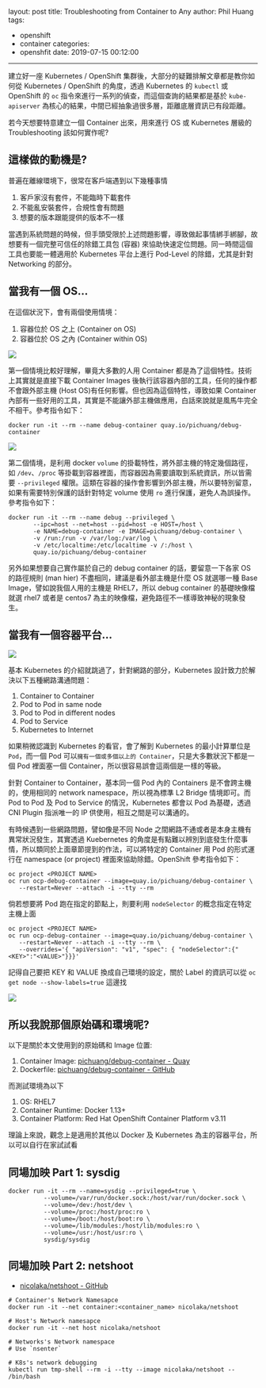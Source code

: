 layout: post
title: Troubleshooting from Container to Any
author: Phil Huang
tags:
  - openshift
  - container
categories:
  - openshfit
date: 2019-07-15 00:12:00
---
建立好一座 Kubernetes / OpenShift 集群後，大部分的疑難排解文章都是教你如何從 Kubernetes / OpenShift 的角度，透過 Kubernetes 的 `kubectl` 或 OpenShift 的 `oc` 指令來進行一系列的偵查，而這個查詢的結果都是基於 `kube-apiserver` 為核心的結果，中間已經抽象過很多層，距離底層資訊已有段距離。

若今天想要特意建立一個 Container 出來，用來進行 OS 或 Kubernetes 層級的 Troubleshooting 該如何實作呢?

<!--more-->

## 這樣做的動機是?

普遍在離線環境下，很常在客戶端遇到以下幾種事情

1. 客戶家沒有套件，不能臨時下載套件
2. 不能亂安裝套件，合規性會有問題
3. 想要的版本跟能提供的版本不一樣

當遇到系統問題的時候，但手頭受限於上述問題影響，導致做起事情綁手綁腳，故想要有一個完整可信任的除錯工具包 (容器) 來協助快速定位問題。同一時間這個工具也要能一體適用於 Kubernetes 平台上進行 Pod-Level 的除錯，尤其是針對 Networking 的部分。


## 當我有一個 OS...

在這個狀況下，會有兩個使用情境：

1. 容器位於 OS 之上 (Container on OS)
2. 容器位於 OS 之內 (Container within OS)

![](/images/container-on-os.png)

第一個情境比較好理解，畢竟大多數的人用 Container 都是為了這個特性。技術上其實就是直接下載 Container Images 後執行該容器內部的工具，任何的操作都不會跟外部主機 (Host OS)有任何影響。但也因為這個特性，導致如果 Container 內部有一些好用的工具，其實是不能讓外部主機做應用，白話來說就是風馬牛完全不相干。參考指令如下：

```
docker run -it --rm --name debug-container quay.io/pichuang/debug-container
```

![](/images/container-within-os.png)

第二個情境，是利用 docker `volume` 的掛載特性，將外部主機的特定幾個路徑，如 `/dev`、`/proc` 等掛載到容器裡面，而容器因為需要讀取到系統資訊，所以皆需要 `--privileged` 權限。這類在容器的操作會影響到外部主機，所以要特別留意，如果有需要特別保護的話針對特定 volume 使用 `ro` 進行保護，避免人為誤操作。參考指令如下：

```
docker run -it --rm --name debug --privileged \
       --ipc=host --net=host --pid=host -e HOST=/host \
       -e NAME=debug-container -e IMAGE=pichuang/debug-container \
       -v /run:/run -v /var/log:/var/log \
       -v /etc/localtime:/etc/localtime -v /:/host \
       quay.io/pichuang/debug-container
```

另外如果想要自己實作屬於自己的 debug container 的話，要留意一下各家 OS 的路徑規則 (man hier) 不盡相同，建議是看外部主機是什麼 OS 就選哪一種 Base Image，譬如說我個人用的主機是 RHEL7，所以 debug container 的基礎映像檔就選 rhel7 或者是 centos7 為主的映像檔，避免路徑不一樣導致神秘的現象發生。

## 當我有一個容器平台...

![](/images/k8s-networking.png)

基本 Kubernetes 的介紹就跳過了，針對網路的部分，Kubernetes 設計致力於解決以下五種網路溝通問題：

1. Container to Container
2. Pod to Pod in same node
3. Pod to Pod in different nodes
4. Pod to Service
5. Kubernetes to Internet

如果稍微認識到 Kubernetes 的看官，會了解到 Kubernetes 的最小計算單位是 `Pod`，而一個 Pod 可以`擁有一個或多個以上的 Container`，只是大多數狀況下都是一個 Pod 裡面塞一個 Container，所以很容易誤會這兩個是一樣的等級。

針對 Container to Container，基本同一個 Pod 內的 Containers 是不會跨主機的，使用相同的 network namespace，所以視為標準 L2 Bridge 情境即可。而 Pod to Pod 及 Pod to Service 的情況，Kubernetes 都會以 Pod 為基礎，透過 CNI Plugin 指派唯一的 IP 供使用，相互之間是可以溝通的。

有時候遇到一些網路問題，譬如像是不同 Node 之間網路不通或者是本身主機有異常狀況發生，其實透過 Kuebernetes 的角度是有點難以辨別到底發生什麼事情，所以類同於上面章節提到的作法，可以將特定的 Container 用 Pod 的形式運行在 namespace (or project) 裡面來協助除錯。OpenShift 參考指令如下：

```
oc project <PROJECT NAME>
oc run ocp-debug-container --image=quay.io/pichuang/debug-container \
   --restart=Never --attach -i --tty --rm
```

倘若想要將 Pod 跑在指定的節點上，則要利用 `nodeSelector` 的概念指定在特定主機上面

```
oc project <PROJECT NAME>
oc run ocp-debug-container --image=quay.io/pichuang/debug-container \
   --restart=Never --attach -i --tty --rm \
   --overrides='{ "apiVersion": "v1", "spec": { "nodeSelector":{"<KEY>":"<VALUE>"}}}'
```

記得自己要把 KEY 和 VALUE 換成自己環境的設定，關於 Label 的資訊可以從 `oc get node --show-labels=true` 這邊找

![](/images/run-on-openshift.png)

## 所以我說那個原始碼和環境呢?

以下是關於本文使用到的原始碼和 Image 位置: 
1. Container Image: [pichuang/debug-container - Quay](https://quay.io/repository/pichuang/debug-container?tab=info)
2. Dockerfile: [pichuang/debug-container - GitHub](https://github.com/pichuang/debug-container)

而測試環境為以下

1. OS: RHEL7
2. Container Runtime: Docker 1.13+
3. Container Platform: Red Hat OpenShift Container Platform v3.11

理論上來說，觀念上是適用於其他以 Docker 及 Kubernetes 為主的容器平台，所以可以自行在家試試看

## 同場加映 Part 1: sysdig

```
docker run -it --rm --name=sysdig --privileged=true \
          --volume=/var/run/docker.sock:/host/var/run/docker.sock \
          --volume=/dev:/host/dev \
          --volume=/proc:/host/proc:ro \
          --volume=/boot:/host/boot:ro \
          --volume=/lib/modules:/host/lib/modules:ro \
          --volume=/usr:/host/usr:ro \
          sysdig/sysdig
```

## 同場加映 Part 2: netshoot
- [nicolaka/netshoot - GitHub](https://github.com/nicolaka/netshoot)
```
# Container's Network Namesapce
docker run -it --net container:<container_name> nicolaka/netshoot

# Host's Network namesapce
docker run -it --net host nicolaka/netshoot

# Networks's Network namespace
# Use `nsenter`

# K8s's network debugging
kubectl run tmp-shell --rm -i --tty --image nicolaka/netshoot -- /bin/bash
```